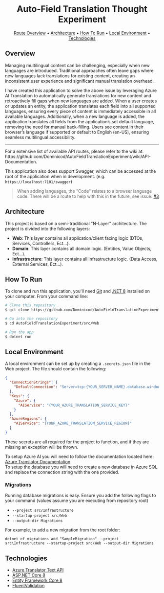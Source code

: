 
<h1 align="center">
  Auto-Field Translation Thought Experiment
  <br>
</h1>

<p align="center">
    <a href="#overview">Route Overview</a> •
    <a href="#architecture">Architecture</a> •
    <a href="#how-to-run">How To Run</a> •
    <a href="#local-env">Local Environment</a> •
    <a href="#technologies">Technologies</a>
</p>

<h2 id="overview">Overview</h2>

<p>
Managing multilingual content can be challenging, especially when new languages are introduced. 
Traditional approaches often leave gaps where new languages lack translations for existing content, 
creating an inconsistent user experience and significant manual translation overhead.

I have created this application
to solve the above issue by leveraging Azure AI Translation to automatically generate translations for new content 
and retroactively fill gaps when new languages are added.
When a user creates or updates an entity, the application translates each field into all supported languages, 
ensuring every piece of content is immediately accessible in all available languages. 
Additionally, when a new language is added,
the application translates all fields from the application’s set default language,
removing the need for manual back-filling. 
Users see content in their browser’s language if supported or default to English (en-US), 
ensuring seamless multilingual accessibility.
</p>

<hr/>
For a extensive list of available API routes, please refer to the wiki at: https://github.com/Dominicod/AutoFieldTranslationExperiment/wiki/API-Documentation.

This application also does support Swagger, which can be accessed at the root of the application when in development.
(e.g. `https://localhost:7101/swagger`)

> When adding languages, the "Code" relates to a browser language code. There will be a route to help with this in the future, see issue: [#3](https://github.com/Dominicod/AutoFieldTranslationExperiment/issues/3)

<h2 id="architecture">Architecture</h2>

This project is based on a semi-traditional "N-Layer" architecture. The project is divided into the following layers:
- **Web**: This layer contains all application/client facing logic (DTOs, Services, Controllers, Ect...).
- **Domain**: This layer contains all domain logic. (Entities, Value Objects, Ect...).
- **Infrastructure**: This layer contains all infrastructure logic. (Data Access, External Services, Ect...).

<h2 id="how-to-run">How To Run</h2>

To clone and run this application,
you'll need [Git](https://git-scm.com) and [.NET 8](https://dotnet.microsoft.com/en-us/download/dotnet/8.0)
installed on your computer.
From your command line:

```bash
# Clone this repository
$ git clone https://github.com/Dominicod/AutoFieldTranslationExperiment.git

# Go into the repository
$ cd AutoFieldTranslationExperiment/src/Web

# Run the app
$ dotnet run
```

<h2 id="local-env">Local Environment</h2>

A local environment can be set up by creating a `.secrets.json` file in the Web project.
The file should contain the following:

```json
{
  "ConnectionStrings": {
    "DefaultConnection": "Server=tcp:{YOUR_SERVER_NAME}.database.windows.net,1433;Initial Catalog={YOUR_CATALOG};Persist Security Info=False;User ID={YOUR_USER_ID};Password={YOUR_PASSWORD};MultipleActiveResultSets=False;Encrypt=True;TrustServerCertificate=False;Connection Timeout=30;"
  },
  "Keys": {
    "Azure": {
      "AIService": "{YOUR_AZURE_TRANSLATION_SERVICE_KEY}"
    }
  },
  "AzureRegions": {
    "AIService": "{YOUR_AZURE_TRANSLATION_SERVICE_REGION}"
  }
}
```

These secrets are all required for the project to function, and if they are missing an exception will be thrown.

To setup Azure AI you will need to follow the documentation located here: [Azure Translator Documentation](https://learn.microsoft.com/en-us/azure/ai-services/translator/create-translator-resource)
<br/>
To setup the database you will need to create a new database in Azure SQL and replace the connection string with the one provided.

### Migrations

Running database migrations is easy. Ensure you add the following flags to your command (values assume you are executing from repository root)

* `--project src/Infrastructure`
* `--startup-project src/Web`
* `--output-dir Migrations`

For example, to add a new migration from the root folder:

`dotnet ef migrations add "SampleMigration" --project src\Infrastructure --startup-project src\Web --output-dir Migrations`

<h2 id="technologies">Technologies</h2>

* [Azure Translator Text API](https://azure.microsoft.com/en-us/products/ai-services/ai-translator)
* [ASP.NET Core 8](https://docs.microsoft.com/en-us/aspnet/core/introduction-to-aspnet-core)
* [Entity Framework Core 8](https://docs.microsoft.com/en-us/ef/core/)
* [FluentValidation](https://fluentvalidation.net/)
